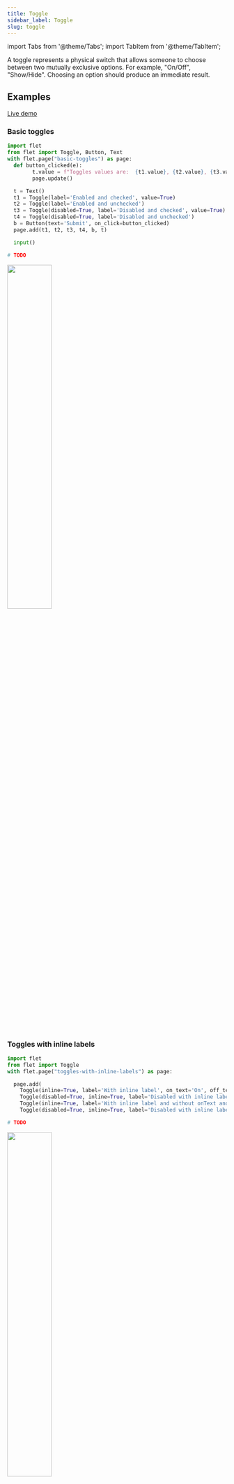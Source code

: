 ```yaml
---
title: Toggle
sidebar_label: Toggle
slug: toggle
---
```

import Tabs from '@theme/Tabs';
import TabItem from '@theme/TabItem';

A toggle represents a physical switch that allows someone to choose between two mutually exclusive options.  For example, "On/Off", "Show/Hide". Choosing an option should produce an immediate result.

## Examples

[Live demo](https://python-toggle-example.pgletio.repl.co)

### Basic toggles

<Tabs groupId="language">
  <TabItem value="python" label="Python" default>

```python
import flet
from flet import Toggle, Button, Text
with flet.page("basic-toggles") as page:
  def button_clicked(e):
        t.value = f"Toggles values are:  {t1.value}, {t2.value}, {t3.value}, {t4.value}."
        page.update()

  t = Text()
  t1 = Toggle(label='Enabled and checked', value=True)
  t2 = Toggle(label='Enabled and unchecked')
  t3 = Toggle(disabled=True, label='Disabled and checked', value=True)
  t4 = Toggle(disabled=True, label='Disabled and unchecked')
  b = Button(text='Submit', on_click=button_clicked)
  page.add(t1, t2, t3, t4, b, t)

  input()
```
  </TabItem>
  <TabItem value="powershell" label="PowerShell">

```powershell
# TODO
```

  </TabItem>
</Tabs>

<img src="/img/docs/controls/toggle/basic-toggles.gif" width="45%" />

### Toggles with inline labels

<Tabs groupId="language">
  <TabItem value="python" label="Python" default>

```python
import flet
from flet import Toggle
with flet.page("toggles-with-inline-labels") as page:

  page.add(
    Toggle(inline=True, label='With inline label', on_text='On', off_text='Off'),
    Toggle(disabled=True, inline=True, label='Disabled with inline label', on_text='On', off_text='Off'),
    Toggle(inline=True, label='With inline label and without onText and offText'),
    Toggle(disabled=True, inline=True, label='Disabled with inline label and without onText and offText'))
```
  </TabItem>
  <TabItem value="powershell" label="PowerShell">

```powershell
# TODO
```

  </TabItem>
</Tabs>

<img src="/img/docs/controls/toggle/toggles-with-inline-labels.gif" width="45%" />

### Toggle with `change` event

<Tabs groupId="language">
  <TabItem value="python" label="Python" default>

```python
import flet
from flet import Toggle
with flet.page("toggle-with-change-event") as page:
  def toggle_changed(e):
    if t.value:
      page.theme = 'dark'
    else:
      page.theme = 'light'
    page.update()

  t = Toggle(label="With 'change' event", on_text="Dark theme", off_text="Light theme", value=False, on_change=toggle_changed)

  page.theme = 'light'
  page.add(t)

  input()
```
  </TabItem>
  <TabItem value="powershell" label="PowerShell">

```powershell
# TODO
```

  </TabItem>
</Tabs>

<img src="/img/docs/controls/toggle/toggle-with-change-event.gif" width="45%" />

## Properties

| Name      | Type    | Default | Description |
| --------- | ------- | ------- | ----------- |
| `value`   | bool    | `false` | Current value of the toggle. |
| `label`   | string  |         | A label for the toggle. |
| `inline`   | bool    | `false` | Whether the label (not the onText/offText) should be positioned inline with the toggle control. |
| `onText`   | string  |         | Text to display when toggle is ON. Caution: when not providing on/off text user may get confused in differentiating the on/off states of the toggle. |
| `offText`  | string  |         | Text to display when toggle is OFF. Caution: when not providing on/off text user may get confused in differentiating the on/off states of the toggle. |
| `focused`  | bool    | `false` | When set to `true` the focus is set on the control when it's shown on the page or page opened. |
| `data`     | string  |         | Additional data attached to the control. The value is passed in `change` event data along with a toggle state. |

## Events

| Name      | Description |
| --------- | ----------- |
| `change`  | Fires when the state of toggle is changed. |
| `focus`   | Fires when the control has received focus. |
| `blur`    | Fires when the control has lost focus. |
